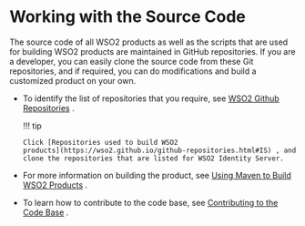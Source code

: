 # Working with the Source Code

The source code of all WSO2 products as well as the scripts that are
used for building WSO2 products are maintained in GitHub repositories.
If you are a developer, you can easily clone the source code from these
Git repositories, and if required, you can do modifications and build a
customized product on your own.

-   To identify the list of repositories that you require, see [WSO2
    Github
    Repositories](https://wso2.github.io/github-repositories.html) .

    !!! tip
    
        Click [Repositories used to build WSO2
        products](https://wso2.github.io/github-repositories.html#IS) , and
        clone the repositories that are listed for WSO2 Identity Server.
    

-   For more information on building the product, see [Using Maven to
    Build WSO2 Products](https://wso2.github.io/using-maven.html) .
-   To learn how to contribute to the code base, see [Contributing to
    the Code Base](https://wso2.github.io/) .
